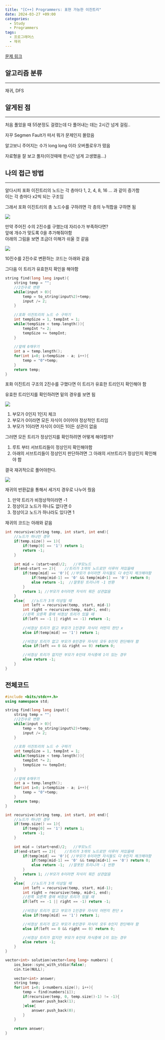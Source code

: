 ```yaml
---
title: "[C++] Programmers: 표현 가능한 이진트리"
date: 2024-03-27 +09:00
categories:
  - Study
  - Programmers
tags:
  - 프로그래머스
  - 재귀
---
```

[문제 링크](https://school.programmers.co.kr/learn/courses/30/lessons/150367)

## 알고리즘 분류
---
재귀, DFS

## 알게된 점
---
처음 풀었을 때 55분정도 걸렸는데 다 풀어내는 데는 2시간 넘게 걸림..

자꾸 Segmen Fault가 떠서 뭐가 문제인지 몰랐음

알고보니 주어지는 수가 long long 이라 오버플로우가 떴음

자료형을 잘 보고 풀자(이것때매 한시간 넘게 고생했음...)

## 나의 접근 방법
---
알다시피 포화 이진트리의 노드는 각 층마다 1, 2, 4, 8, 16 ... 과 같이 증가함    
이는 각 층마다 x2씩 되는 구조임

그래서 포화 이진트리의 총 노드수를 구하려면 각 층의 누적합을 구하면 됨

![](images/2024-03-27-Programmers-150367.png)

만약 주어진 수의 2진수를 구했는데 자리수가 부족하다면?     
앞에 개수가 맞도록 0을 추가해줘야함     
아래의 그림을 보면 조금더 이해가 쉬울 것 같음     

![](images/2024-03-27-Programmers-150367-1.png)

10진수를 2진수로 변환하는 코드는 아래와 같음

그다음 이 트리가 유효한지 확인을 해야함 

```cpp
string find(long long input){
    string temp = "";
    //2진수로 변환
    while(input > 0){
        temp = to_string(input%2)+temp;
        input /= 2;
    }
    
    //포화 이진트리의 노드 수 구하기
    int tempSize = 1, tempInt = 1;
    while(tempSize < temp.length()){
        tempInt *= 2;
        tempSize += tempInt;
    }
    
    //앞에 0채우기
    int a = temp.length();
    for(int i=0; i<tempSize - a; i++){
        temp = "0"+temp;
    }
    return temp;
}
```

포화 이진트리 구조의 2진수를 구했다면 이 트리가 유효한 트리인지 확인해야 함

유효한 트리인지를 확인하려면 밑의 경우를 보면 됨

![](images/2024-03-27-Programmers-150367-2.png)

1. 부모가 0인지 1인지 체크
2. 부모가 0이라면 모든 자식이 0이어야 정상적인 트리임
3. 부모가 1이라면 자식이 0이든 1이든 상관이 없음

그러면 모든 트리가 정상인지를 확인하려면 어떻게 해야할까?

1. 루트 부터 서브트리들이 정상인지 확인해야함
2. 아래의 서브트리들이 정상인지 판단하려면 그 아래의 서브트리가 정상인지 확인해야 함

결국 재귀적으로 풀어야한다.

![](images/2024-03-27-Programmers-150367-3.png)

재귀의 반환값을 통해서 세가지 경우로 나누어 줬음
1. 만약 트리가 비정상적이라면 -1
2. 정상이고 노드가 하나도 없다면 0
3. 정상이고 노드가 하나라도 있다면 1

재귀의 코드는 아래와 같음
```cpp
int recursive(string temp, int start, int end){
	//노드가 하나인 경우
    if(temp.size() == 1){
        if(temp[0] == '1') return 1;
        return -1;
    }
    
    int mid = (start+end)/2;   //부모노드
    if(end-start == 2){    //트리가 3개의 노드로만 이루어 져있을때
        if(temp[mid] == '0'){ //부모가 0이라면 자식들도 다 0인지 체크해야함
            if(temp[mid-1] == '0' && temp[mid+1] == '0') return 0;
            else return -1;  //잘못된 트리니까 -1 반환
        }
        return 1; //부모가 0이라면 자식이 뭐든 상관없음
    }
    else{   //노드가 3개 이상일 때
        int left = recursive(temp, start, mid-1)
        int right = recursive(temp, mid+1, end);
        //왼쪽 오른쪽 중에 비정상 트리가 있을 때
        if(left == -1 || right == -1) return -1;
        
	    //비정상 트리가 없고 부모가 1인경우 자식이 어떤지 판단 x
        else if(temp[mid] == '1') return 1;

		//비정상 트리가 없고 부모가 0인경우 자식이 모두 0인지 판단해야 함
        else if(left == 0 && right == 0) return 0;

		//비정상 트리가 없지만 부모가 0인데 자식중에 1이 있는 경우
        else return -1;
    }
}
```


## 전체코드
```cpp
#include <bits/stdc++.h>
using namespace std;

string find(long long input){
    string temp = "";
    //2진수로 변환
    while(input > 0){
        temp = to_string(input%2)+temp;
        input /= 2;
    }
    
    //포화 이진트리의 노드 수 구하기
    int tempSize = 1, tempInt = 1;
    while(tempSize < temp.length()){
        tempInt *= 2;
        tempSize += tempInt;
    }
    
    //앞에 0채우기
    int a = temp.length();
    for(int i=0; i<tempSize - a; i++){
        temp = "0"+temp;
    }
    return temp;
}

int recursive(string temp, int start, int end){
	//노드가 하나인 경우
    if(temp.size() == 1){
        if(temp[0] == '1') return 1;
        return -1;
    }
    
    int mid = (start+end)/2;   //부모노드
    if(end-start == 2){    //트리가 3개의 노드로만 이루어 져있을때
        if(temp[mid] == '0'){ //부모가 0이라면 자식들도 다 0인지 체크해야함
            if(temp[mid-1] == '0' && temp[mid+1] == '0') return 0;
            else return -1;  //잘못된 트리니까 -1 반환
        }
        return 1; //부모가 0이라면 자식이 뭐든 상관없음
    }
    else{   //노드가 3개 이상일 때
        int left = recursive(temp, start, mid-1);
        int right = recursive(temp, mid+1, end);
        //왼쪽 오른쪽 중에 비정상 트리가 있을 때
        if(left == -1 || right == -1) return -1;
        
	    //비정상 트리가 없고 부모가 1인경우 자식이 어떤지 판단 x
        else if(temp[mid] == '1') return 1;

		//비정상 트리가 없고 부모가 0인경우 자식이 모두 0인지 판단해야 함
        else if(left == 0 && right == 0) return 0;

		//비정상 트리가 없지만 부모가 0인데 자식중에 1이 있는 경우
        else return -1;
    }
}

vector<int> solution(vector<long long> numbers) {
    ios_base::sync_with_stdio(false);
    cin.tie(NULL);
    
    vector<int> answer;
    string temp;
    for(int i=0; i<numbers.size(); i++){
        temp = find(numbers[i]);
        if(recursive(temp, 0, temp.size()-1) != -1){
            answer.push_back(1);
        }else{
            answer.push_back(0);
        }
    }
    
    return answer;
}
```